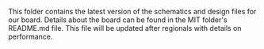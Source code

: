 This folder contains the latest version of the schematics and design files for our board. Details about the board can be found in the MIT folder's README.md file. This file will be updated after regionals with details on performance.